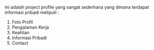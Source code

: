 Ini adalah project profile yang sangat sederhana yang dimana terdapat informasi pribadi meliputi :
1. Foto Profil
2. Pengalaman Kerja
3. Keahlian
4. Informasi Pribadi
5. Contact
